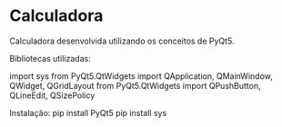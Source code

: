 # Calculadora
Calculadora desenvolvida utilizando os conceitos de PyQt5.

Bibliotecas utilizadas:

import sys
from PyQt5.QtWidgets import QApplication, QMainWindow, QWidget, QGridLayout
from PyQt5.QtWidgets import QPushButton, QLineEdit, QSizePolicy

Instalação: 
pip install PyQt5
pip install sys
